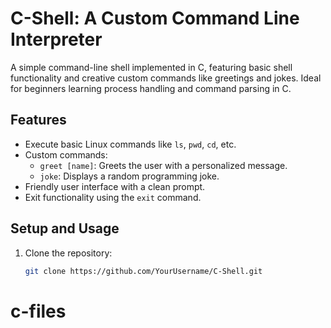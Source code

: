 # C-Shell: A Custom Command Line Interpreter

A simple command-line shell implemented in C, featuring basic shell functionality and creative custom commands like greetings and jokes. Ideal for beginners learning process handling and command parsing in C.

## Features
- Execute basic Linux commands like `ls`, `pwd`, `cd`, etc.
- Custom commands:
  - `greet [name]`: Greets the user with a personalized message.
  - `joke`: Displays a random programming joke.
- Friendly user interface with a clean prompt.
- Exit functionality using the `exit` command.

## Setup and Usage
1. Clone the repository:
   ```bash
   git clone https://github.com/YourUsername/C-Shell.git
# c-files
